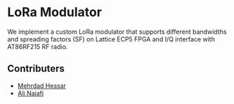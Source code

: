 # LoRa Modulator
We implement a custom LoRa modulator that supports different bandwidths and spreading factors (SF) on Lattice ECP5 FPGA and I/Q interface with AT86RF215 RF radio.

## Contributers
- [Mehrdad Hessar](https://github.com/mehrdadh)
- [Ali Najafi](https://github.com/anajafi)
